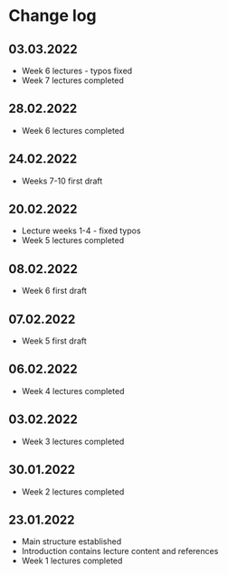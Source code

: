 # Change log

## 03.03.2022

- Week 6 lectures - typos fixed
- Week 7 lectures completed

## 28.02.2022

- Week 6 lectures completed

## 24.02.2022

- Weeks 7-10 first draft

## 20.02.2022

- Lecture weeks 1-4 - fixed typos
- Week 5 lectures completed

## 08.02.2022

- Week 6 first draft

## 07.02.2022

- Week 5 first draft

## 06.02.2022

- Week 4 lectures completed

## 03.02.2022

- Week 3 lectures completed

## 30.01.2022

- Week 2 lectures completed

## 23.01.2022

- Main structure established
- Introduction contains lecture content and references
- Week 1 lectures completed

